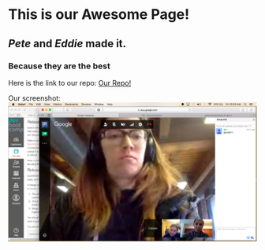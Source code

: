# This is our **Awesome Page**!

## *Pete* and *Eddie* made it.

### Because they are the best

Here is the link to our repo: [Our Repo!](https://github.com/peterlowe42/phase-0-gps-1)

Our screenshot: ![screen shot](/screen.png)